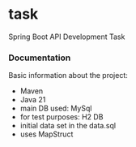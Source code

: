 # task
Spring Boot API Development Task

### Documentation
Basic information about the project:
* Maven 
* Java 21
* main DB used: MySql
* for test purposes: H2 DB
* initial data set in the data.sql
* uses MapStruct